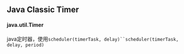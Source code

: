 ## Java Classic Timer

#### java.util.Timer

java定时器，使用`scheduler(timerTask, delay)``scheduler(timerTask, delay, period)`